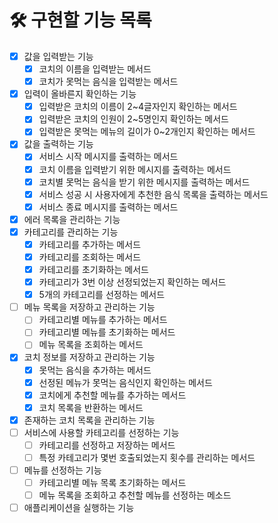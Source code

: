 # 🛠 구현할 기능 목록
* [x] 값을 입력받는 기능
  * [x] 코치의 이름을 입력받는 메서드
  * [x] 코치가 못먹는 음식을 입력받는 메서드
* [x] 입력이 올바른지 확인하는 기능
  * [x] 입력받은 코치의 이름이 2~4글자인지 확인하는 메서드
  * [x] 입력받은 코치의 인원이 2~5명인지 확인하는 메서드 
  * [x] 입력받은 못먹는 메뉴의 길이가 0~2개인지 확인하는 메서드
* [x] 값을 출력하는 기능
  * [x] 서비스 시작 메시지를 출력하는 메서드
  * [x] 코치 이름을 입력받기 위한 메시지를 출력하는 메서드
  * [x] 코치별 못먹는 음식을 받기 위한 메시지를 출력하는 메서드
  * [x] 서비스 성공 시 사용자에게 추천한 음식 목록을 출력하는 메서드
  * [x] 서비스 종료 메시지를 출력하는 메서드
* [x] 에러 목록을 관리하는 기능
* [x] 카테고리를 관리하는 기능
  * [x] 카테고리를 추가하는 메서드
  * [x] 카테고리를 조회하는 메서드
  * [x] 카테고리를 초기화하는 메서드
  * [x] 카테고리가 3번 이상 선정되었는지 확인하는 메서드 
  * [x] 5개의 카테고리를 선정하는 메서드
* [ ] 메뉴 목록을 저장하고 관리하는 기능
  * [ ] 카테고리별 메뉴를 추가하는 메서드
  * [ ] 카테고리별 메뉴를 초기화하는 메서드
  * [ ] 메뉴 목록을 조회하는 메서드
* [x] 코치 정보를 저장하고 관리하는 기능
  * [x] 못먹는 음식을 추가하는 메서드
  * [x] 선정된 메뉴가 못먹는 음식인지 확인하는 메서드
  * [x] 코치에게 추천할 메뉴를 추가하는 메서드 
  * [x] 코치 목록을 반환하는 메서드 
* [x] 존재하는 코치 목록을 관리하는 기능
* [ ] 서비스에 사용할 카테고리를 선정하는 기능
  * [ ] 카테고리를 선정하고 저장하는 메서드
  * [ ] 특정 카테고리가 몇번 호출되었는지 횟수를 관리하는 메서드
* [ ] 메뉴를 선정하는 기능
  * [ ] 카테고리별 메뉴 목록 초기화하는 메서드
  * [ ] 메뉴 목록을 조회하고 추천할 메뉴를 선정하는 메소드
* [ ] 애플리케이션을 실행하는 기능
